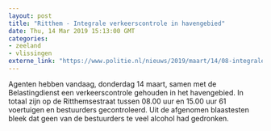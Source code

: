 ```yaml
---
layout: post
title: "Ritthem - Integrale verkeerscontrole in havengebied"
date: Thu, 14 Mar 2019 15:13:00 GMT
categories: 
- zeeland 
- vlissingen 
externe_link: "https://www.politie.nl/nieuws/2019/maart/14/08-integrale-verkeerscontrole-in-havengebied.html"
---
```


Agenten hebben vandaag, donderdag 14 maart, samen met  de Belastingdienst een verkeerscontrole gehouden in het havengebied. In totaal zijn op de Ritthemsestraat tussen 08.00 uur en 15.00 uur 61 voertuigen en bestuurders gecontroleerd. Uit de afgenomen blaastesten bleek dat geen van de bestuurders te veel alcohol had gedronken.
